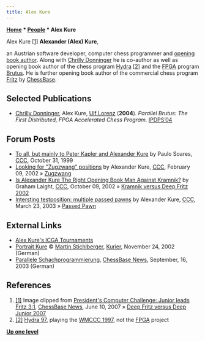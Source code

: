 ```yaml
---
title: Alex Kure
---
```

**[Home](Home "Home") * [People](People "People") * Alex Kure**

[](https://en.chessbase.com/post/president-s-computer-challenge-junior-leads-fritz-3-1) Alex Kure <a id="cite-note-1" href="#cite-ref-1">[1]</a>
**Alexander (Alex) Kure**,

an Austrian software developer, computer chess programmer and [opening book author](Category:Opening_Book_Author "Category:Opening Book Author"). Along with [Chrilly Donninger](Chrilly_Donninger "Chrilly Donninger") he is co-author as well as opening book author of the chess program [Hydra](Hydra_97 "Hydra 97") <a id="cite-note-2" href="#cite-ref-2">[2]</a> and the [FPGA](FPGA "FPGA") program [Brutus](Brutus "Brutus").
He is further opening book author of the commercial chess program [Fritz](Fritz "Fritz") by [ChessBase](ChessBase "ChessBase").

## Selected Publications

- [Chrilly Donninger](Chrilly_Donninger "Chrilly Donninger"), Alex Kure, [Ulf Lorenz](Ulf_Lorenz "Ulf Lorenz") (**2004**). *Parallel Brutus: The First Distributed, FPGA Accelerated Chess Program*. [IPDPS’04](http://dl.acm.org/citation.cfm?id=645610&picked=prox)

## Forum Posts

- [To all, but mainly to Peter Kapler and Alexander Kure](https://www.stmintz.com/ccc/index.php?id=75664) by Paulo Soares, [CCC](CCC "CCC"), October 31, 1999
- [Looking for "Zugzwang" positions](https://www.stmintz.com/ccc/index.php?id=212698) by Alexander Kure, [CCC](CCC "CCC"), February 09, 2002 » [Zugzwang](Zugzwang "Zugzwang")
- [Is Alexander Kure The Right Opening Book Man Against Kramnik?](https://www.stmintz.com/ccc/index.php?id=257815) by Graham Laight, [CCC](CCC "CCC"), October 09, 2002 » [Kramnik versus Deep Fritz 2002](Kramnik_versus_Deep_Fritz_2002 "Kramnik versus Deep Fritz 2002")
- [Intersting testposition: multiple passed pawns](https://www.stmintz.com/ccc/index.php?id=290374) by Alexander Kure, [CCC](CCC "CCC"), March 23, 2003 » [Passed Pawn](Passed_Pawn "Passed Pawn")

## External Links

- [Alex Kure's ICGA Tournaments](https://www.game-ai-forum.org/icga-tournaments/person.php?id=525)
- [Portrait Kure](http://www.schachimedes.at/html/kure.htm) © [Martin Stichlberger](http://www.schachimedes.at/), [Kurier](https://en.wikipedia.org/wiki/Kurier), November 24, 2002 (German)
- [Parallele Schachprogrammierung](http://de.chessbase.com/post/parallele-schachprogrammierung), [ChessBase News](ChessBase "ChessBase"), September, 16, 2003 (German)

## References

1. <a id="cite-ref-1" href="#cite-note-1">[1]</a> Image clipped from [President's Computer Challenge: Junior leads Fritz 3:1](https://en.chessbase.com/post/president-s-computer-challenge-junior-leads-fritz-3-1), [ChessBase News](ChessBase "ChessBase"), June 10, 2007 » [Deep Fritz versus Deep Junior 2007](Deep_Fritz_versus_Deep_Junior_2007 "Deep Fritz versus Deep Junior 2007")
1. <a id="cite-ref-2" href="#cite-note-2">[2]</a> [Hydra 97](Hydra_97 "Hydra 97"), playing the [WMCCC 1997](WMCCC_1997 "WMCCC 1997"), not the [FPGA](FPGA "FPGA") project

**[Up one level](People "People")**

